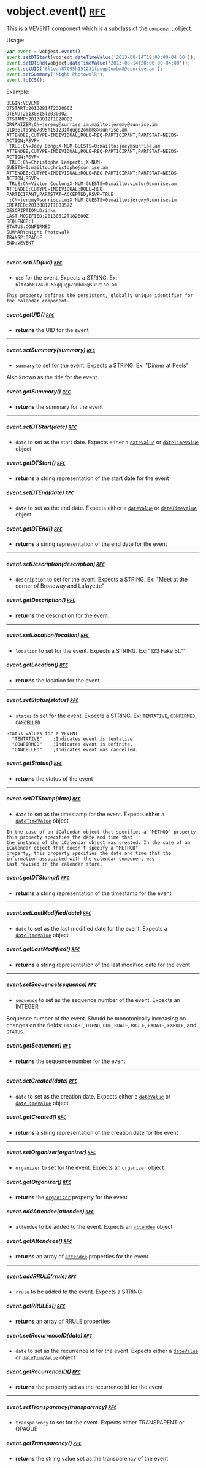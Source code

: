 # vobject.event() [`RFC`](http://tools.ietf.org/html/rfc5545#section-3.6.1)

This is a VEVENT component which is a subclass of the [`component`](./component.md) object.

Usage:

```js
var event = vobject.event();
event.setDTStart(vobject.dateTimeValue('2013-08-14T19:00:00-04:00'));
event.setDTEnd(vobject.dateTimeValue('2013-08-14T20:00:00-04:00'));
event.setUID('6ltoah87095h151231fqugp2ombm8@sunrise.am');
event.setSummary('Night Photowalk');
event.toICS();
```

Example:

```
BEGIN:VEVENT
DTSTART:20130814T230000Z
DTEND:20130815T003000Z
DTSTAMP:20130812T182800Z
ORGANIZER;CN=jeremy@sunrise.im:mailto:jeremy@sunrise.im
UID:6ltoah87095h151231fqugp2ombm8@sunrise.am
ATTENDEE;CUTYPE=INDIVIDUAL;ROLE=REQ-PARTICIPANT;PARTSTAT=NEEDS-ACTION;RSVP=
 TRUE;CN=Joey Dong;X-NUM-GUESTS=0:mailto:joey@sunrise.am
ATTENDEE;CUTYPE=INDIVIDUAL;ROLE=REQ-PARTICIPANT;PARTSTAT=NEEDS-ACTION;RSVP=
 TRUE;CN=Christophe Lamperti;X-NUM-GUESTS=0:mailto:christophe@sunrise.am
ATTENDEE;CUTYPE=INDIVIDUAL;ROLE=REQ-PARTICIPANT;PARTSTAT=NEEDS-ACTION;RSVP=
 TRUE;CN=Victor Coulon;X-NUM-GUESTS=0:mailto:victor@sunrise.am
ATTENDEE;CUTYPE=INDIVIDUAL;ROLE=REQ-PARTICIPANT;PARTSTAT=ACCEPTED;RSVP=TRUE
 ;CN=jeremy@sunrise.im;X-NUM-GUESTS=0:mailto:jeremy@sunrise.im
CREATED:20130812T180357Z
DESCRIPTION:Drinks
LAST-MODIFIED:20130812T182800Z
SEQUENCE:1
STATUS:CONFIRMED
SUMMARY:Night Photowalk
TRANSP:OPAQUE
END:VEVENT
```

-----------------------------------------------------------------------------------------

##### event.setUID(uid) [`RFC`](http://tools.ietf.org/html/rfc5545#section-3.8.4.7)

- `uid` for the event. Expects a STRING. Ex: `6ltoah81242h15kgqugp7ombm8@sunrise.am`

```
This property defines the persistent, globally unique identifier for the calendar component.
```

##### event.getUID() [`RFC`](http://tools.ietf.org/html/rfc5545#section-3.8.4.7)

- **returns** the UID for the event

-----------------------------------------------------------------------------------------

##### event.setSummary(summary) [`RFC`](http://tools.ietf.org/html/rfc5545#section-3.8.1.12)

- `summary` to set for the event. Expects a STRING. Ex: "Dinner at Peels"

Also known as the title for the event.

##### event.getSummary() [`RFC`](http://tools.ietf.org/html/rfc5545#section-3.8.1.12)

- **returns** the summary for the event

-----------------------------------------------------------------------------------------

##### event.setDTStart(date) [`RFC`](http://tools.ietf.org/html/rfc5545#section-3.8.2.4)

- `date` to set as the start date. Expects either a [`dateValue`](./dateValue.md) or [`dateTimeValue`](./dateTimeValue.md) object

##### event.getDTStart() [`RFC`](http://tools.ietf.org/html/rfc5545#section-3.8.2.4)

- **returns** a string representation of the start date for the event

##### event.setDTEnd(date) [`RFC`](http://tools.ietf.org/html/rfc5545#section-3.8.2.2)

- `date` to set as the end date. Expects either a [`dateValue`](./dateValue.md) or [`dateTimeValue`](./dateTimeValue.md) object

##### event.getDTEnd() [`RFC`](http://tools.ietf.org/html/rfc5545#section-3.8.2.2)

- **returns** a string representation of the end date for the event

-----------------------------------------------------------------------------------------

##### event.setDescription(description) [`RFC`](http://tools.ietf.org/html/rfc5545#section-3.8.1.5)

- `description` to set for the event. Expects a STRING. Ex: "Meet at the corner of Broadway and Lafayette"

##### event.getDescription() [`RFC`](http://tools.ietf.org/html/rfc5545#section-3.8.1.5)

- **returns** the description for the event

-----------------------------------------------------------------------------------------

##### event.setLocation(location) [`RFC`](http://tools.ietf.org/html/rfc5545#section-3.8.1.7)

- `location` to set for the event. Expects a STRING. Ex: "123 Fake St.""

##### event.getLocation() [`RFC`](http://tools.ietf.org/html/rfc5545#section-3.8.1.7)

- **returns** the location for the event

-----------------------------------------------------------------------------------------

##### event.setStatus(status) [`RFC`](http://tools.ietf.org/html/rfc5545#section-3.8.1.11)

- `status` to set for the event. Expects a STRING. Ex: `TENTATIVE`, `CONFIRMED`, `CANCELLED`

```
Status values for a VEVENT
  "TENTATIVE"    ;Indicates event is tentative.
  "CONFIRMED"    ;Indicates event is definite.
  "CANCELLED"    ;Indicates event was cancelled.
```

##### event.getStatus() [`RFC`](http://tools.ietf.org/html/rfc5545#section-3.8.1.11)

- **returns** the status of the event

-----------------------------------------------------------------------------------------

##### event.setDTStamp(date) [`RFC`](http://tools.ietf.org/html/rfc5545#section-3.8.7.2)

- `date` to set as the timestamp for the event. Expects either a [`dateTimeValue`](./dateTimeValue.md) object

```
In the case of an iCalendar object that specifies a "METHOD" property, this property specifies the date and time that
the instance of the iCalendar object was created. In the case of an iCalendar object that doesn't specify a "METHOD"
property, this property specifies the date and time that the information associated with the calendar component was
last revised in the calendar store.
```

##### event.getDTStamp() [`RFC`](http://tools.ietf.org/html/rfc5545#section-3.8.7.2)

- **returns** a string representation of the timestamp for the event

-----------------------------------------------------------------------------------------

##### event.setLastModified(date) [`RFC`](http://tools.ietf.org/html/rfc5545#section-3.8.7.3)

- `date` to set as the last modified date for the event. Expects a [`dateTimeValue`](./dateTimeValue.md) object

##### event.getLastModified() [`RFC`](http://tools.ietf.org/html/rfc5545#section-3.8.7.3)

- **returns** a string representation of the last modified date for the event

-----------------------------------------------------------------------------------------

##### event.setSequence(sequence) [`RFC`](http://tools.ietf.org/html/rfc5545#section-3.8.7.4)

- `sequence` to set as the sequence number of the event. Expects an INTEGER

Sequence number of the event. Should be monotonically increasing on changes on the fields: `DTSTART`, `DTEND`, `DUE`, `RDATE`, `RRULE`, `EXDATE`, `EXRULE`, and `STATUS`.

##### event.getSequence() [`RFC`](http://tools.ietf.org/html/rfc5545#section-3.8.7.4)

- **returns** the sequence number for the event

-----------------------------------------------------------------------------------------

##### event.setCreated(date) [`RFC`](http://tools.ietf.org/html/rfc5545#section-3.8.7.1)

- `date` to set as the creation date. Expects either a [`dateValue`](./dateValue.md) or [`dateTimeValue`](./dateTimeValue.md) object

##### event.getCreated() [`RFC`](http://tools.ietf.org/html/rfc5545#section-3.8.7.1)

- **returns** a string representation of the creation date for the event

-----------------------------------------------------------------------------------------

##### event.setOrganizer(organizer) [`RFC`](http://tools.ietf.org/html/rfc5545#section-3.8.4.3)

- `organizer` to set for the event. Expects an [`organizer`](./organizer.md) object

##### event.getOrganizer() [`RFC`](http://tools.ietf.org/html/rfc5545#section-3.8.4.3)

- **returns** the [`organizer`](./organizer.md) property for the event

##### event.addAttendee(attendee) [`RFC`](http://tools.ietf.org/html/rfc5545#section-3.8.4.1)

- `attendee` to be added to the event. Expects an [`attendee`](./attendee.md) object

##### event.getAttendees() [`RFC`](http://tools.ietf.org/html/rfc5545#section-3.8.4.1)

- **returns** an array of [`attendee`](./attendee.md) properties for the event

-----------------------------------------------------------------------------------------

##### event.addRRULE(rrule) [`RFC`](http://tools.ietf.org/html/rfc5545#section-3.8.5.3)

- `rrule` to be added to the event. Expects a STRING

##### event.getRRULEs() [`RFC`](http://tools.ietf.org/html/rfc5545#section-3.8.5.3)

- **returns** an array of RRULE properties

##### event.setRecurrenceID(date) [`RFC`](http://tools.ietf.org/html/rfc5545#section-3.8.4.4)

- `date` to set as the recurrence id for the event. Expects either a [`dateValue`](./dateValue.md) or [`dateTimeValue`](./dateTimeValue.md) object

##### event.getRecurrenceID() [`RFC`](http://tools.ietf.org/html/rfc5545#section-3.8.4.4)

- **returns** the property set as the recurrence id for the event

-----------------------------------------------------------------------------------------

##### event.setTransparency(transparency) [`RFC`](http://tools.ietf.org/html/rfc5545#section-3.8.2.7)

- `transparency` to set for the event. Expects either TRANSPARENT or OPAQUE

##### event.getTransparency() [`RFC`](http://tools.ietf.org/html/rfc5545#section-3.8.2.7)

- **returns** the string value set as the transparency of the event
